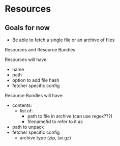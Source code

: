 # Resources

## Goals for now

* Be able to fetch a single file or an archive of files

Resources and Resource Bundles

Resources will have:
  * name
  * path
  * option to add file hash
  * fetcher specific config

Resource Bundles will have:
  * contents:
    * list of:
      * path to file in archive (can use regex???)
      * filename/id to refer to it as
  * path to unpack
  * fetcher specific config 
    * archive type (zip, tar.gz)
